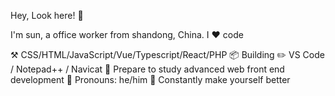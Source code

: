 Hey, Look here! 👋


I'm sun, a office worker from shandong, China. I ❤️ code

⚒️ CSS/HTML/JavaScript/Vue/Typescript/React/PHP
📦 Building
✏️ VS Code / Notepad++ / Navicat
🌱 Prepare to study advanced web front end development
👨 Pronouns: he/him
🤔 Constantly make yourself better

